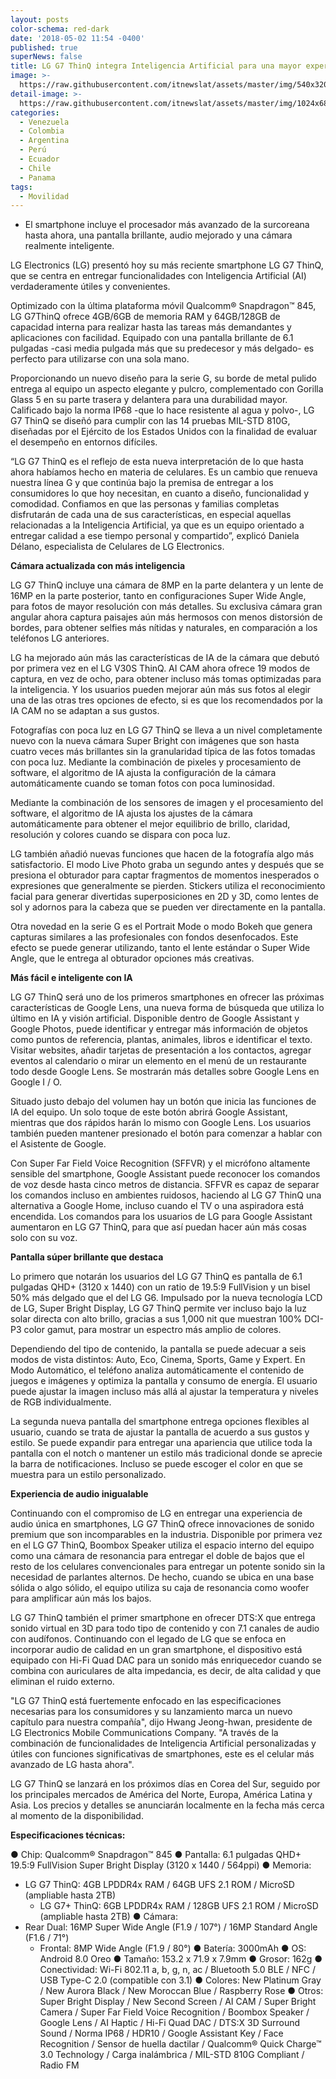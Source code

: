 ```yaml
---
layout: posts
color-schema: red-dark
date: '2018-05-02 11:54 -0400'
published: true
superNews: false
title: LG G7 ThinQ integra Inteligencia Artificial para una mayor experiencia
image: >-
  https://raw.githubusercontent.com/itnewslat/assets/master/img/540x320/LG-G7-p.jpg
detail-image: >-
  https://raw.githubusercontent.com/itnewslat/assets/master/img/1024x680/LG-G7-g.jpg
categories:
  - Venezuela
  - Colombia
  - Argentina
  - Perú
  - Ecuador
  - Chile
  - Panama
tags:
  - Movilidad
---
```

- El smartphone incluye el procesador más avanzado de la surcoreana hasta ahora, una pantalla brillante, audio mejorado y una cámara realmente inteligente.

LG Electronics (LG) presentó hoy su más reciente smartphone LG G7 ThinQ, que se centra en entregar funcionalidades con Inteligencia Artificial (AI) verdaderamente útiles y convenientes.

Optimizado con la última plataforma móvil Qualcomm® Snapdragon™ 845, LG G7ThinQ ofrece 4GB/6GB de memoria RAM y 64GB/128GB de capacidad interna para realizar hasta las tareas más demandantes y aplicaciones con facilidad. Equipado con una pantalla brillante de 6.1 pulgadas -casi media pulgada más que su predecesor y más delgado- es perfecto para utilizarse con una sola mano.

Proporcionando un nuevo diseño para la serie G, su borde de metal pulido entrega al equipo un aspecto elegante y pulcro, complementado con Gorilla Glass 5 en su parte trasera y delantera para una durabilidad mayor. Calificado bajo la norma IP68 -que lo hace resistente al agua y polvo-, LG G7 ThinQ se diseñó para cumplir con las 14 pruebas MIL-STD 810G, diseñadas por el Ejército de los Estados Unidos con la finalidad de evaluar el desempeño en entornos difíciles.

“LG G7 ThinQ es el reflejo de esta nueva interpretación de lo que hasta ahora habíamos hecho en materia de celulares. Es un cambio que renueva nuestra línea G y que continúa bajo la premisa de entregar a los consumidores lo que hoy necesitan, en cuanto a diseño, funcionalidad y comodidad. Confiamos en que las personas y familias completas disfrutarán de cada una de sus características, en especial aquellas relacionadas a la Inteligencia Artificial, ya que es un equipo orientado a entregar calidad a ese tiempo personal y compartido”, explicó Daniela Délano, especialista de Celulares de LG Electronics.

**Cámara actualizada con más inteligencia**

LG G7 ThinQ incluye una cámara de 8MP en la parte delantera y un lente de 16MP en la parte posterior, tanto en configuraciones Super Wide Angle, para fotos de mayor resolución con más detalles. Su exclusiva cámara gran angular ahora captura paisajes aún más hermosos con menos distorsión de bordes, para obtener selfies más nítidas y naturales, en comparación a los teléfonos LG anteriores.

LG ha mejorado aún más las características de IA de la cámara que debutó por primera vez en el LG V30S ThinQ. AI CAM ahora ofrece 19 modos de captura, en vez de ocho, para obtener incluso más tomas optimizadas para la inteligencia. Y los usuarios pueden mejorar aún más sus fotos al elegir una de las otras tres opciones de efecto, si es que los recomendados por la IA CAM no se adaptan a sus gustos.

Fotografías con poca luz en LG G7 ThinQ se lleva a un nivel completamente nuevo con la nueva cámara Super Bright con imágenes que son hasta cuatro veces más brillantes sin la granularidad típica de las fotos tomadas con poca luz. Mediante la combinación de pixeles y procesamiento de software, el algoritmo de IA ajusta la configuración de la cámara automáticamente cuando se toman fotos con poca luminosidad.

Mediante la combinación de los sensores de imagen y el procesamiento del software, el algoritmo de IA ajusta los ajustes de la cámara automáticamente para obtener el mejor equilibrio de brillo, claridad, resolución y colores cuando se dispara con poca luz.

LG también añadió nuevas funciones que hacen de la fotografía algo más satisfactorio. El modo Live Photo graba un segundo antes y después que se presiona el obturador para captar fragmentos de momentos inesperados o expresiones que generalmente se pierden. Stickers utiliza el reconocimiento facial para generar divertidas superposiciones en 2D y 3D, como lentes de sol y adornos para la cabeza que se pueden ver directamente en la pantalla.

Otra novedad en la serie G es el Portrait Mode o modo Bokeh que genera capturas similares a las profesionales con fondos desenfocados. Este efecto se puede generar utilizando, tanto el lente estándar o Super Wide Angle, que le entrega al obturador opciones más creativas.

**Más fácil e inteligente con IA**

LG G7 ThinQ será uno de los primeros smartphones en ofrecer las próximas características de Google Lens, una nueva forma de búsqueda que utiliza lo último en IA y visión artificial. Disponible dentro de Google Assistant y Google Photos, puede identificar y entregar más información de objetos como puntos de referencia, plantas, animales, libros e identificar el texto. Visitar websites, añadir tarjetas de presentación a los contactos, agregar eventos al calendario o mirar un elemento en el menú de un restaurante todo desde Google Lens. Se mostrarán más detalles sobre Google Lens en Google I / O.

Situado justo debajo del volumen hay un botón que inicia las funciones de IA del equipo. Un solo toque de este botón abrirá Google Assistant, mientras que dos rápidos harán lo mismo con Google Lens. Los usuarios también pueden mantener presionado el botón para comenzar a hablar con el Asistente de Google.

Con Super Far Field Voice Recognition (SFFVR) y el micrófono altamente sensible del smartphone, Google Assistant puede reconocer los comandos de voz desde hasta cinco metros de distancia. SFFVR es capaz de separar los comandos incluso en ambientes ruidosos, haciendo al LG G7 ThinQ una alternativa a Google Home, incluso cuando el TV o una aspiradora está encendida. Los comandos para los usuarios de LG para Google Assistant aumentaron en LG G7 ThinQ, para que así puedan hacer aún más cosas solo con su voz.

**Pantalla súper brillante que destaca**

Lo primero que notarán los usuarios del LG G7 ThinQ es pantalla de 6.1 pulgadas QHD+ (3120 x 1440) con un ratio de 19.5:9 FullVision y un bisel 50% más delgado que el del LG G6. Impulsado por la nueva tecnología LCD de LG, Super Bright Display, LG G7 ThinQ permite ver incluso bajo la luz solar directa con alto brillo, gracias a sus 1,000 nit que muestran 100% DCI-P3 color gamut, para mostrar un espectro más amplio de colores.

Dependiendo del tipo de contenido, la pantalla se puede adecuar a seis modos de vista distintos: Auto, Eco, Cinema, Sports, Game y Expert. En Modo Automático, el teléfono analiza automáticamente el contenido de juegos e imágenes y optimiza la pantalla y consumo de energía. El usuario puede ajustar la imagen incluso más allá al ajustar la temperatura y niveles de RGB individualmente.

La segunda nueva pantalla del smartphone entrega opciones flexibles al usuario, cuando se trata de ajustar la pantalla de acuerdo a sus gustos y estilo. Se puede expandir para entregar una apariencia que utilice toda la pantalla con el notch o mantener un estilo más tradicional donde se aprecie la barra de notificaciones. Incluso se puede escoger el color en que se muestra para un estilo personalizado.

**Experiencia de audio inigualable**

Continuando con el compromiso de LG en entregar una experiencia de audio única en smartphones, LG G7 ThinQ ofrece innovaciones de sonido premium que son incomparables en la industria. Disponible por primera vez en el LG G7 ThinQ, Boombox Speaker utiliza el espacio interno del equipo como una cámara de resonancia para entregar el doble de bajos que el resto de los celulares convencionales para entregar un potente sonido sin la necesidad de parlantes alternos. De hecho, cuando se ubica en una base sólida o algo sólido, el equipo utiliza su caja de resonancia como woofer para amplificar aún más los bajos.

LG G7 ThinQ también el primer smartphone en ofrecer DTS:X que entrega sonido virtual en 3D para todo tipo de contenido y con 7.1 canales de audio con audífonos. Continuando con el legado de LG que se enfoca en incorporar audio de calidad en un gran smartphone, el dispositivo está equipado con Hi-Fi Quad DAC para un sonido más enriquecedor cuando se combina con auriculares de alta impedancia, es decir, de alta calidad y que eliminan el ruido externo.

"LG G7 ThinQ está fuertemente enfocado en las especificaciones necesarias para los consumidores y su lanzamiento marca un nuevo capítulo para nuestra compañía", dijo Hwang Jeong-hwan, presidente de LG Electronics Mobile Communications Company. "A través de la combinación de funcionalidades de Inteligencia Artificial personalizadas y útiles con funciones significativas de smartphones, este es el celular más avanzado de LG hasta ahora".

LG G7 ThinQ se lanzará en los próximos días en Corea del Sur, seguido por los principales mercados de América del Norte, Europa, América Latina y Asia. Los precios y detalles se anunciarán localmente en la fecha más cerca al momento de la disponibilidad.

**Especificaciones técnicas:**

●	Chip: Qualcomm® Snapdragon™ 845
●	Pantalla: 6.1 pulgadas QHD+ 19.5:9 FullVision Super Bright Display (3120 x 1440 / 564ppi)
●	Memoria:
- LG G7 ThinQ: 4GB LPDDR4x RAM / 64GB UFS 2.1 ROM / MicroSD (ampliable hasta 2TB)
	- LG G7+ ThinQ: 6GB LPDDR4x RAM / 128GB UFS 2.1 ROM / MicroSD (ampliable hasta 2TB)
●	Cámara:
- Rear Dual: 16MP Super Wide Angle (F1.9 / 107°) / 16MP Standard Angle (F1.6 / 71°)
	- Frontal: 8MP Wide Angle (F1.9 / 80°)
●	Batería: 3000mAh
●	OS: Android 8.0 Oreo
●	Tamaño: 153.2 x 71.9 x 7.9mm
●	Grosor: 162g
●	Conectividad: Wi-Fi 802.11 a, b, g, n, ac / Bluetooth 5.0 BLE / NFC / USB Type-C 2.0 (compatible con 3.1)
●	Colores: New Platinum Gray / New Aurora Black / New Moroccan Blue / Raspberry Rose
●	Otros: Super Bright Display / New Second Screen / AI CAM / Super Bright Camera / Super Far Field Voice Recognition / Boombox Speaker / Google Lens / AI Haptic / Hi-Fi Quad DAC / DTS:X 3D Surround Sound / Norma IP68 / HDR10 / Google Assistant Key / Face Recognition / Sensor de huella dactilar / Qualcomm® Quick Charge™ 3.0 Technology / Carga inalámbrica / MIL-STD 810G Compliant / Radio FM

